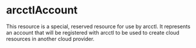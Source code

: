 # arcctlAccount

This resource is a special, reserved resource for use by arcctl. It represents
an account that will be registered with arcctl to be used to create cloud
resources in another cloud provider.